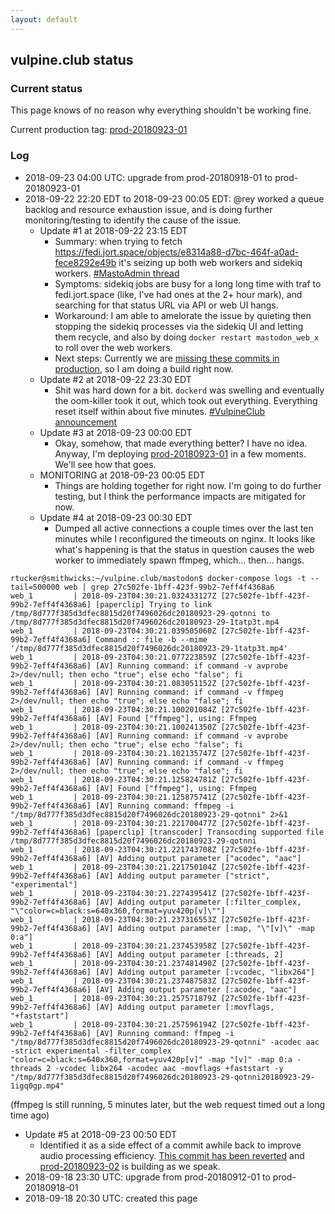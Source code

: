 ```yaml
---
layout: default
---
```


## vulpine.club status

### Current status

This page knows of no reason why everything shouldn't be working fine.

Current production tag:
[prod-20180923-01](https://github.com/vulpineclub/mastodon/releases/tag/prod-20180923-01)

### Log

- 2018-09-23 04:00 UTC: upgrade from prod-20180918-01 to prod-20180923-01
- 2018-09-22 22:20 EDT to 2018-09-23 00:05 EDT: @rey worked a queue backlog and resource exhaustion issue, and is doing further monitoring/testing to identify the cause of the issue.
  - Update #1 at 2018-09-22 23:15 EDT
    - Summary: when trying to fetch https://fedi.jort.space/objects/e8314a88-d7bc-464f-a0ad-fece8292e49b it's seizing up both web workers and sidekiq workers. [#MastoAdmin thread](https://vulpine.club/@rey/100772757547660194)
    - Symptoms: sidekiq jobs are busy for a long long time with traf to fedi.jort.space (like, I've had ones at the 2+ hour mark), and searching for that status URL via API or web UI hangs.
    - Workaround: I am able to amelorate the issue by quieting then stopping the sidekiq processes via the sidekiq UI and letting them recycle, and also by doing `docker restart mastodon_web_x` to roll over the web workers.
    - Next steps: Currently we are [missing these commits in production](https://github.com/vulpineclub/mastodon/compare/a29c2e6ed8694c432c538651616e35a1c096c1df...23e7c1c765f5e500d369fcef9f020e4eb5b337d5), so I am doing a build right now.
  - Update #2 at 2018-09-22 23:30 EDT
    - Shit was hard down for a bit.  `dockerd` was swelling and eventually the oom-killer took it out, which took out everything. Everything reset itself within about five minutes.  [#VulpineClub announcement](https://vulpine.club/@rey/100772965205981928)
  - Update #3 at 2018-09-23 00:00 EDT
    - Okay, somehow, that made everything better?  I have no idea.  Anyway, I'm deploying [prod-20180923-01](https://github.com/vulpineclub/mastodon/releases/tag/prod-20180923-01) in a few moments. We'll see how that goes.
  - MONITORING at 2018-09-23 00:05 EDT
    - Things are holding together for right now. I'm going to do further testing, but I think the performance impacts are mitigated for now.
  - Update #4 at 2018-09-23 00:30 EDT
    - Dumped all active connections a couple times over the last ten minutes while I reconfigured the timeouts on nginx.  It looks like what's happening is that the status in question causes the web worker to immediately spawn ffmpeg, which... then... hangs.
```
rtucker@smithwicks:~/vulpine.club/mastodon$ docker-compose logs -t --tail=500000 web | grep 27c502fe-1bff-423f-99b2-7eff4f4368a6
web_1         | 2018-09-23T04:30:21.032433127Z [27c502fe-1bff-423f-99b2-7eff4f4368a6] [paperclip] Trying to link /tmp/8d777f385d3dfec8815d20f7496026dc20180923-29-qotnni to /tmp/8d777f385d3dfec8815d20f7496026dc20180923-29-1tatp3t.mp4
web_1         | 2018-09-23T04:30:21.039505060Z [27c502fe-1bff-423f-99b2-7eff4f4368a6] Command :: file -b --mime '/tmp/8d777f385d3dfec8815d20f7496026dc20180923-29-1tatp3t.mp4'
web_1         | 2018-09-23T04:30:21.077223859Z [27c502fe-1bff-423f-99b2-7eff4f4368a6] [AV] Running command: if command -v avprobe 2>/dev/null; then echo "true"; else echo "false"; fi
web_1         | 2018-09-23T04:30:21.083051152Z [27c502fe-1bff-423f-99b2-7eff4f4368a6] [AV] Running command: if command -v ffmpeg 2>/dev/null; then echo "true"; else echo "false"; fi
web_1         | 2018-09-23T04:30:21.100201084Z [27c502fe-1bff-423f-99b2-7eff4f4368a6] [AV] Found ["ffmpeg"], using: Ffmpeg
web_1         | 2018-09-23T04:30:21.100241350Z [27c502fe-1bff-423f-99b2-7eff4f4368a6] [AV] Running command: if command -v avprobe 2>/dev/null; then echo "true"; else echo "false"; fi
web_1         | 2018-09-23T04:30:21.102135747Z [27c502fe-1bff-423f-99b2-7eff4f4368a6] [AV] Running command: if command -v ffmpeg 2>/dev/null; then echo "true"; else echo "false"; fi
web_1         | 2018-09-23T04:30:21.125824781Z [27c502fe-1bff-423f-99b2-7eff4f4368a6] [AV] Found ["ffmpeg"], using: Ffmpeg
web_1         | 2018-09-23T04:30:21.125875741Z [27c502fe-1bff-423f-99b2-7eff4f4368a6] [AV] Running command: ffmpeg -i "/tmp/8d777f385d3dfec8815d20f7496026dc20180923-29-qotnni" 2>&1
web_1         | 2018-09-23T04:30:21.221700477Z [27c502fe-1bff-423f-99b2-7eff4f4368a6] [paperclip] [transcoder] Transocding supported file /tmp/8d777f385d3dfec8815d20f7496026dc20180923-29-qotnni
web_1         | 2018-09-23T04:30:21.221743708Z [27c502fe-1bff-423f-99b2-7eff4f4368a6] [AV] Adding output parameter ["acodec", "aac"]
web_1         | 2018-09-23T04:30:21.221750104Z [27c502fe-1bff-423f-99b2-7eff4f4368a6] [AV] Adding output parameter ["strict", "experimental"]
web_1         | 2018-09-23T04:30:21.227439541Z [27c502fe-1bff-423f-99b2-7eff4f4368a6] [AV] Adding output parameter [:filter_complex, "\"color=c=black:s=640x360,format=yuv420p[v]\""]
web_1         | 2018-09-23T04:30:21.237316553Z [27c502fe-1bff-423f-99b2-7eff4f4368a6] [AV] Adding output parameter [:map, "\"[v]\" -map 0:a"]
web_1         | 2018-09-23T04:30:21.237453958Z [27c502fe-1bff-423f-99b2-7eff4f4368a6] [AV] Adding output parameter [:threads, 2]
web_1         | 2018-09-23T04:30:21.237481490Z [27c502fe-1bff-423f-99b2-7eff4f4368a6] [AV] Adding output parameter [:vcodec, "libx264"]
web_1         | 2018-09-23T04:30:21.237487583Z [27c502fe-1bff-423f-99b2-7eff4f4368a6] [AV] Adding output parameter [:acodec, "aac"]
web_1         | 2018-09-23T04:30:21.257571879Z [27c502fe-1bff-423f-99b2-7eff4f4368a6] [AV] Adding output parameter [:movflags, "+faststart"]
web_1         | 2018-09-23T04:30:21.257596194Z [27c502fe-1bff-423f-99b2-7eff4f4368a6] [AV] Running command: ffmpeg -i "/tmp/8d777f385d3dfec8815d20f7496026dc20180923-29-qotnni" -acodec aac -strict experimental -filter_complex "color=c=black:s=640x360,format=yuv420p[v]" -map "[v]" -map 0:a -threads 2 -vcodec libx264 -acodec aac -movflags +faststart -y "/tmp/8d777f385d3dfec8815d20f7496026dc20180923-29-qotnni20180923-29-1igq0gp.mp4"
```
(ffmpeg is still running, 5 minutes later, but the web request timed out a long time ago)
  - Update #5 at 2018-09-23 00:50 EDT
    - Identified it as a side effect of a commit awhile back to improve audio processing efficiency. [This commit has been reverted](https://github.com/vulpineclub/mastodon/commit/d2e8762c5a211fe12ca276bd2d24b6a8e82f09b6) and [prod-20180923-02](https://github.com/vulpineclub/mastodon/releases/tag/prod-20180923-02) is building as we speak.
- 2018-09-18 23:30 UTC: upgrade from prod-20180912-01 to prod-20180918-01
- 2018-09-18 20:30 UTC: created this page
